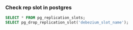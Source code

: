 
### Check rep slot in postgres
```sql
SELECT * FROM pg_replication_slots;
SELECT pg_drop_replication_slot('debezium_slot_name');
```
